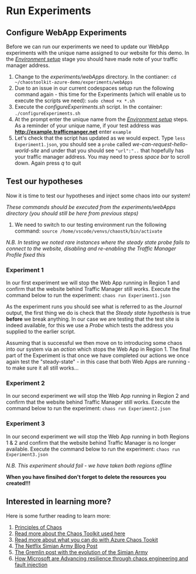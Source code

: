 # Run Experiments #

## Configure WebApp Experiments ###
Before we can run our experiments we need to update our WebApp experiments with the unique name assigned to our website for this demo.  In the [*Environment setup*](https://github.com/ianalderman/chaostoolkit-azure-demo/blob/master/webApps_and_AzureFrontDoor/environmentSetup/README.md) stage you should have made note of your traffic manager address.

1. Change to the *experiments/webApps* directory.  In the contianer: `cd ~/chaostoolkit-azure-demo/experiments/webApps`
2. Due to an issue in our current codespaces setup run the following command again - this time for the Experiments (which will enable us to execute the scripts we need): 
`sudo chmod +x *.sh`
3. Execute the *configureExperiments.sh* script.  In the container: `./configureExperiments.sh`
4. At the prompt enter the unique name from the [*Environment setup*](https://github.com/ianalderman/chaostoolkit-azure-demo/blob/master/webApps_and_AzureFrontDoor/environmentSetup/README.md) steps.  As a reminder of your unique name, if your test address was **http://example.trafficmanger.net** enter `example`
5. Let's check that the script has updated as we would expect.  Type `less Experiment1.json`, you should see a `probe` called *we-can-request-hello-world-site* and under that you should see `"url":"..` that hopefully has your traffic manager address.  You may need to press *space bar* to scroll down.  Again press *q* to quit

## Test our hypotheses ##
Now it is time to test our hypotheses and inject some chaos into our system!

*These commands should be executed from the *experiments/webApps* directory (you should still be here from previous steps)*

1. We need to switch to our testing environment run the following command: `source /home/vscode/venvs/chaostk/bin/activate`

*N.B. In testing we noted rare instances where the steady state probe fails to connect to the website, disabling and re-enabling the Traffic Manager Profile fixed this*

### Experiment 1 ###
In our first experiment we will stop the Web App running in Region 1 and confirm that the website behind Traffic Manager still works.  Execute the command below to run the experiment: `chaos run Experiment1.json`

As the experiment runs you should see what is referred to as the *Journal* output, the first thing we do is check that the *Steady state hypothesis* is true **before** we break anything.  In our case we are testing that the test site is indeed available, for this we use a *Probe* which tests the address you supplied to the earlier script.  

Assuming that is successful we then move on to introducing some chaos into our system via an *action* which stops the Web App in Region 1.  The final part of the Experiment is that once we have completed our actions we once again test the "steady-state" - in this case that both Web Apps are running - to make sure it all still works...

### Experiment 2 ###
In our second experiment we will stop the Web App running in Region 2 and confirm that the website behind Traffic Manager still works.  Execute the command below to run the experiment: `chaos run Experiment2.json`

### Experiment 3 ###
In our second experiment we will stop the Web App running in both Regions 1 & 2 and confirm that the website behind Traffic Manager is no longer available.  Execute the command below to run the experiment: `chaos run Experiment3.json`

*N.B. This experiment should fail - we have taken both regions offline*

**When you have finsihed don't forget to delete the resources you created!!!**

## Interested in learning more? ##

Here is some further reading to learn more:
1. [Principles of Chaos](https://principlesofchaos.org)
2. [Read more about the Chaos Toolkit used here](https://chaostoolkit.org/)
3. [Read more about what you can do with Azure Chaos Tookit](https://docs.chaostoolkit.org/drivers/azure/)
4. [The Netflix Simian Army Blog Post](https://github.com/netflix/chaosmonkey)
5. [The Gremlin post with the evolution of the Simian Army](https://www.gremlin.com/chaos-monkey/the-simian-army)
6. [How Microsoft are Advancing resilience through chaos engineering and fault injection](https://azure.microsoft.com/en-gb/blog/advancing-resilience-through-chaos-engineering-and-fault-injection/)

